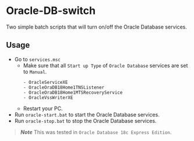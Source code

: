 # Oracle-DB-switch
Two simple batch scripts that will turn on/off the Oracle Database services.

## Usage
- Go to `services.msc`
  - Make sure that all `Start up Type` of `Oracle Database` services are set to `Manual`.
    ```services
    - OracleServiceXE
    - OracleOraDB18Home1TNSListener
    - OracleOraDB18Home1MTSRecoveryService
    - OracleVssWriterXE
    ```
  - Restart your PC.
- Run `oracle-start.bat` to start the Oracle Database services.
- Run `oracle-stop.bat` to stop the Oracle Database services.

>***Note*** This was tested in `Oracle Database 18c Express Edition`.
